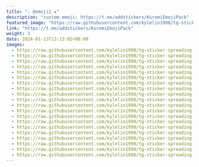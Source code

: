```yaml
---
title: "☆ @emoji1 ★"
description: "custom_emoji: https://t.me/addstickers/KuromiEmojiPack"
featured_image: "https://raw.githubusercontent.com/kylelin1998/tg-sticker-spreading-worldwide-images/main/img/aa8b737c-4b8d-4124-bfe3-0ba849bed42d.jpg"
link: "https://t.me/addstickers/KuromiEmojiPack"
weight: 3
date: 2024-01-13T13:13:02+08:00
images:
  - https://raw.githubusercontent.com/kylelin1998/tg-sticker-spreading-worldwide-images/main/img/aa8b737c-4b8d-4124-bfe3-0ba849bed42d.jpg
  - https://raw.githubusercontent.com/kylelin1998/tg-sticker-spreading-worldwide-images/main/img/ef9ee4d5-bc3a-46c2-a3df-516643f30c0a.jpg
  - https://raw.githubusercontent.com/kylelin1998/tg-sticker-spreading-worldwide-images/main/img/7ac98ca9-ed0c-4eaf-a5aa-2e49c3ced4d4.jpg
  - https://raw.githubusercontent.com/kylelin1998/tg-sticker-spreading-worldwide-images/main/img/8d211176-a9c2-4313-a1f2-c15e8b63cd23.jpg
  - https://raw.githubusercontent.com/kylelin1998/tg-sticker-spreading-worldwide-images/main/img/b34951ec-1911-41bc-842f-30374b47fcec.jpg
  - https://raw.githubusercontent.com/kylelin1998/tg-sticker-spreading-worldwide-images/main/img/388aa14d-75a5-4a2d-bd16-0ba618db3571.jpg
  - https://raw.githubusercontent.com/kylelin1998/tg-sticker-spreading-worldwide-images/main/img/cdcede0b-036d-47ce-b7a9-e56ebced5d87.jpg
  - https://raw.githubusercontent.com/kylelin1998/tg-sticker-spreading-worldwide-images/main/img/fe70dab9-1d2b-48ac-8758-ce9ea322c590.jpg
  - https://raw.githubusercontent.com/kylelin1998/tg-sticker-spreading-worldwide-images/main/img/13cd084a-f4a3-41a0-9b90-c61484df93ad.jpg
  - https://raw.githubusercontent.com/kylelin1998/tg-sticker-spreading-worldwide-images/main/img/c99f7bef-d973-42c2-aeea-c230b8351337.jpg
  - https://raw.githubusercontent.com/kylelin1998/tg-sticker-spreading-worldwide-images/main/img/3b183c9f-520b-4ba3-8f59-517e5e98d799.jpg
  - https://raw.githubusercontent.com/kylelin1998/tg-sticker-spreading-worldwide-images/main/img/fd0c29fb-cc3c-4eaf-97bd-8d4bb8b6f2a4.jpg
  - https://raw.githubusercontent.com/kylelin1998/tg-sticker-spreading-worldwide-images/main/img/e2de05be-0673-4ed7-8552-fc93a76d4f17.jpg
  - https://raw.githubusercontent.com/kylelin1998/tg-sticker-spreading-worldwide-images/main/img/4af8e460-02ff-4427-a617-dfd5a0a4d9eb.jpg
  - https://raw.githubusercontent.com/kylelin1998/tg-sticker-spreading-worldwide-images/main/img/f2b17872-6527-4c59-86f0-a2889d614295.jpg
  - https://raw.githubusercontent.com/kylelin1998/tg-sticker-spreading-worldwide-images/main/img/0436e085-56d7-41e4-9d7d-8e397cd0eda2.jpg
  - https://raw.githubusercontent.com/kylelin1998/tg-sticker-spreading-worldwide-images/main/img/cae4cbc5-b849-4821-a4d2-d1c36d364b26.jpg
  - https://raw.githubusercontent.com/kylelin1998/tg-sticker-spreading-worldwide-images/main/img/80af46d0-4beb-435c-b943-0e0f2af9cd7e.jpg
  - https://raw.githubusercontent.com/kylelin1998/tg-sticker-spreading-worldwide-images/main/img/0e0a4cf5-491e-4f2b-acc0-22c561950b9f.jpg
  - https://raw.githubusercontent.com/kylelin1998/tg-sticker-spreading-worldwide-images/main/img/b69cd68f-6bf9-4096-9cb1-1e6c79dab5f8.jpg
---
```

